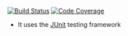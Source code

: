 [![Build Status](https://app.travis-ci.com/gptshubham595/avl_java_travis.svg?branch=main)](https://app.travis-ci.com/gptshubham595/avl_java_travis)
[![Code Coverage](https://codecov.io/github/gptshubham595/avl_travis/branch/main/graph/badge.svg)](https://codecov.io/gh/gptshubham595/avl_java_travis)

- It uses the [JUnit](https://junit.org) testing framework




